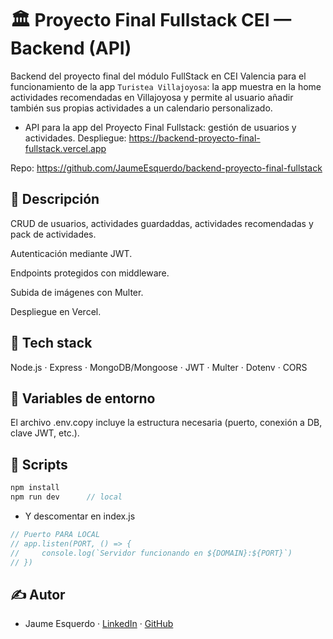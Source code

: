# 🏛 Proyecto Final Fullstack CEI — Backend (API)

Backend del proyecto final del módulo FullStack en CEI Valencia para el funcionamiento de la app `Turistea Villajoyosa`: la app muestra en la home actividades recomendadas en Villajoyosa y permite al usuario añadir también sus propias actividades a un calendario personalizado.

- API para la app del Proyecto Final Fullstack: gestión de usuarios y actividades.
Despliegue: https://backend-proyecto-final-fullstack.vercel.app

Repo: https://github.com/JaumeEsquerdo/backend-proyecto-final-fullstack

## 📖 Descripción

CRUD de usuarios, actividades guardaddas, actividades recomendadas y pack de actividades.

Autenticación mediante JWT.

Endpoints protegidos con middleware.

Subida de imágenes con Multer.

Despliegue en Vercel.

## 🧱 Tech stack

Node.js · Express · MongoDB/Mongoose · JWT · Multer · Dotenv · CORS

## 🔑 Variables de entorno

El archivo .env.copy incluye la estructura necesaria (puerto, conexión a DB, clave JWT, etc.).

## 🧰 Scripts
```js
npm install
npm run dev      // local
```
- Y descomentar en index.js
```js
// Puerto PARA LOCAL
// app.listen(PORT, () => {
//     console.log(`Servidor funcionando en ${DOMAIN}:${PORT}`)
// })
```

## ✍️ Autor

- Jaume Esquerdo · [LinkedIn](https://www.linkedin.com/in/jaume-esquerdo/) · [GitHub](https://github.com/JaumeEsquerdo)